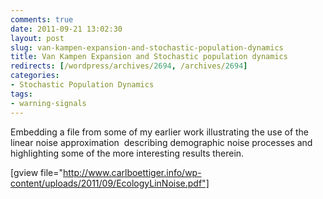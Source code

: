 ```yaml
---
comments: true
date: 2011-09-21 13:02:30
layout: post
slug: van-kampen-expansion-and-stochastic-population-dynamics
title: Van Kampen Expansion and Stochastic population dynamics
redirects: [/wordpress/archives/2694, /archives/2694]
categories:
- Stochastic Population Dynamics
tags:
- warning-signals
---
```


Embedding a file from some of my earlier work illustrating the use of the linear noise approximation  describing demographic noise processes and highlighting some of the more interesting results therein.

[gview file="http://www.carlboettiger.info/wp-content/uploads/2011/09/EcologyLinNoise.pdf"]
